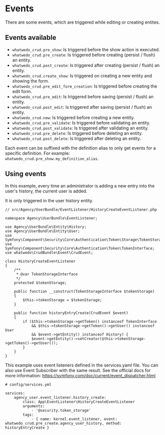 # Events

There are some events, which are triggered while editing or creating entites.

## Events available

- `whatwedo_crud.pre_show`: Is triggered before the show action is executed.
- `whatwedo_crud.pre_create`: Is triggered before creating (persist / flush) an entity.
- `whatwedo_crud.post_create`: Is triggered after creating (persist / flush) an entity.
- `whatwedo_crud.create_show`: Is triggered on creating a new entity and showing the form.
- `whatwedo_crud.pre_edit_form_creation`: Is triggered before creating the edit form.
- `whatwedo_crud.pre_edit`: Is triggered before saving (persist / flush) an entity.
- `whatwedo_crud.post_edit`: Is triggered after saving (persist / flush) an entity.
- `whatwedo_crud.new`: Is triggered before creating a new entity.
- `whatwedo_crud.pre_validate`: Is triggered before validating an entity.
- `whatwedo_crud.post_validate`: Is triggered after validating an entity.
- `whatwedo_crud.pre_delete`: Is triggered before deleting an entity.
- `whatwedo_crud.post_delete`: Is triggered after deleting an entity.

Each event can be suffixed with the definition alias to only get events for a specific definition.
For example: `whatwedo_crud.pre_show.my_definition_alias`.

## Using events

In this example, every time an administrator is adding a new entry into the user's history, the current user is added.

It is only triggered in the user history entity.

```
// src/Agency/UserBundle/EventListener/HistoryCreateEventListener.php

namespace Agency\UserBundle\EventListener;

use Agency\UserBundle\Entity\History;
use Agency\UserBundle\Entity\User;
use Symfony\Component\Security\Core\Authentication\Token\Storage\TokenStorageInterface;
use Symfony\Component\Security\Core\Authentication\Token\TokenInterface;
use whatwedo\CrudBundle\Event\CrudEvent;

class HistoryCreateEventListener
{
    /**
     * @var TokenStorageInterface
     */
    protected $tokenStorage;

    public function __construct(TokenStorageInterface $tokenStorage)
    {
        $this->tokenStorage = $tokenStorage;
    }

    public function historyEntryCreate(CrudEvent $event)
    {
        if ($this->tokenStorage->getToken() instanceof TokenInterface
            && $this->tokenStorage->getToken()->getUser() instanceof User
            && $event->getEntity() instanceof History) {
            $event->getEntity()->setCreator($this->tokenStorage->getToken()->getUser());
        }
    }
}
```

This example uses event listeners defined in the services.yaml file.
You can also use Event Subscriber with the same result.
See the official docs for more information: https://symfony.com/doc/current/event_dispatcher.html

```
# config/services.yml

services:
    agency_user.event_listener.history_create:
        class: App\EventListener\HistoryCreateEventListener
        arguments:
            - '@security.token_storage'
        tags:
            - { name: kernel.event_listener, event: whatwedo_crud.pre_create.agency_user_history, method: historyEntryCreate }

```
